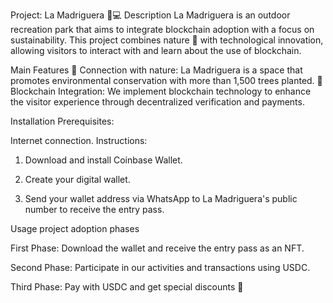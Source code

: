 Project: La Madriguera 🌿💻
Description
La Madriguera is an outdoor recreation park that aims to integrate blockchain adoption with a focus on sustainability. 
This project combines nature 🌳 with technological innovation, allowing visitors to interact with and learn about the use of blockchain.

Main Features
🌱 Connection with nature: La Madriguera is a space that promotes environmental conservation with more than 1,500 trees planted.
🔗 Blockchain Integration: We implement blockchain technology to enhance the visitor experience through decentralized verification and payments.

Installation
Prerequisites:

Internet connection.
Instructions:

1. Download and install Coinbase Wallet.

2. Create your digital wallet.

3. Send your wallet address via WhatsApp to La Madriguera's public number to receive the entry pass.

Usage
project adoption phases

  First Phase: Download the wallet and receive the entry pass as an NFT.

  Second Phase: Participate in our activities and transactions using USDC.

  Third Phase: Pay with USDC and get special discounts 🎉
